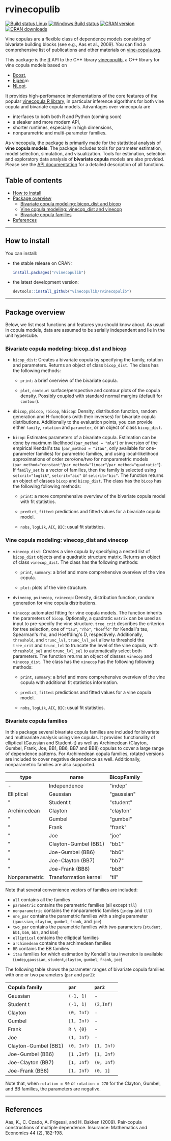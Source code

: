 rvinecopulib
==========

[![Build status Linux](https://travis-ci.org/vinecopulib/rvinecopulib.svg?branch=master)](https://travis-ci.org/vinecopulib/rvinecopulib)
[![Windows Build status](http://ci.appveyor.com/api/projects/status/github/vinecopulib/rvinecopulib?svg=true)](https://ci.appveyor.com/project/vinecopulib/rvinecopulib)
[![CRAN version](http://www.r-pkg.org/badges/version/rvinecopulib)](https://cran.r-project.org/package=rvinecopulib) 
[![CRAN downloads](http://cranlogs.r-pkg.org/badges/rvinecopulib)](https://cran.r-project.org/package=rvinecopulib)

Vine copulas are a flexible class of dependence models consisting of bivariate 
building blocks (see e.g., Aas et al., 2009). You can find a comprehensive 
list of publications and other materials on [vine-copula.org](http://www.statistics.ma.tum.de/en/research/vine-copula-models/).

This package is the [R](https://cran.r-project.org/) API to the C++ library 
[vinecopulib](https://github.com/vinecopulib/vinecopulib), a C++ library for 
vine copula models based on
* [Boost](http://eigen.tuxfamily.org/index.php?title=Main_Page), 
* [Eigen](http://www.boost.org/)m
* [NLopt](http://ab-initio.mit.edu/wiki/index.php/NLopt). 

It provides high-perfomance implementations of the core features of the popular
[vinecopula R library](https://github.com/tnagler/vinecopula), in particular
inference algorithms for both vine copula and bivariate copula models.
Advantages over vinecopula are  
* interfaces to both both R and Python (coming soon)
* a sleaker and more modern API,
* shorter runtimes, especially in high dimensions,
* nonparametric and multi-parameter families.

As vinecopula, the package is primarily made for the statistical analysis of 
**vine copula models**. The package includes tools for parameter estimation, 
model selection, simulation, and visualization. Tools for estimation, selection 
and exploratory data analysis of **bivariate copula** models are also provided. 
Please see the [API documentation](https://vinecopulib.github.io/rvinecopulib/) 
for a detailed description of all functions.

Table of contents
-----------------

- [How to install](#how-to-install)
- [Package overview](#package-overview)
	- [Bivariate copula modeling: bicop_dist and bicop](#bivariate-copula-modeling-bicop_dist-and-bicop)
	- [Vine copula modeling: vinecop_dist and vinecop](#vine-copula-modeling-vinecop_dist-and-vinecop)
	- [Bivariate copula families](#bivariate-copula-families)
- [References](#references)

------------------------------------------------------------------------


How to install
--------------


You can install:

-   the stable release on CRAN:

    ``` r
    install.packages("rvinecopulib")
    ```

-   the latest development version:

    ``` r
    devtools::install_github("vinecopulib/rvinecopulib")
    ```

------------------------------------------------------------------------

Package overview
----------------

Below, we list most functions and features you should know about. As usual in 
copula models, data are assumed to be serially independent and lie in the unit
hypercube. 

### Bivariate copula modeling: bicop_dist and bicop

  * `bicop_dist`: Creates a bivariate copula by specifying the family, rotation 
    and parameters. Returns an object of class `bicop_dist`. The class has the
    following methods:
     
     * `print`: a brief overview of the bivariate copula. 
            
     * `plot`, `contour`: surface/perspective and contour plots of the copula
        density. Possibly coupled with standard normal margins (default for
        `contour`). 
        
  * `dbicop`, `pbicop`, `rbicop`, `hbicop`: Density, distribution function, random 
    generation and H-functions (with their inverses) for bivariate copula 
    distributions. Additionally to the evaluation points, you can provide 
    either `family`, `rotation` and `parameter`, or an object of class 
    `bicop_dist`.

  * `bicop`: Estimates parameters of a bivariate copula. Estimation can be done 
    by maximum likelihood (`par_method = "mle"`) or inversion of the empirical 
    Kendall's tau (`par_method = "itau"`, only available for one-parameter 
    families) for parametric families, and using local-likelihood 
    approximations of order zero/one/two for nonparametric models 
    (`par_method="constant"`/`par_method="linear"`/`par_method="quadratic"`). 
    If `family_set` is a vector of families, then the family is selected using
    `selcrit="loglik"`, `selcrit="aic"` or `selcrit="bic"`. The function 
    returns an object of classes `bicop` and `bicop_dist`.
    The class has the `bicop` has the following following methods:
    
     * `print`: a more comprehensive overview of the bivariate copula model 
       with fit statistics. 
            
     * `predict`, `fitted`: predictions and fitted values for a bivariate 
       copula model.
       
     * `nobs`, `logLik`, `AIC`, `BIC`: usual fit statistics.

### Vine copula modeling: vinecop_dist and vinecop

  * `vinecop_dist`: Creates a vine copula by specifying a nested list of 
    `bicop_dist` objects and a quadratic structure matrix. 
    Returns an object of class `vinecop_dist`. The class has the
    following methods:
     
     * `print`, `summary`: a brief and more comprehensive overview of the vine 
       copula. 
            
     * `plot`: plots of the vine structure. 
        
  * `dvinecop`, `pvinecop`, `rvinecop`: Density, distribution function, random 
    generation for vine copula distributions. 

  * `vinecop`: automated fitting for vine copula models. The function inherits 
    the parameters of `bicop`. Optionally, a quadratic `matrix` can be used as 
    input to pre-specify the vine structure. `tree_crit` describes the 
    criterion for tree selection, one of `"tau"`, `"rho"`, `"hoeffd"` for 
    Kendall's tau, Spearman's rho, and Hoeffding's D, respectively.
    Additionally, `threshold`, and `trunc_lvl`, `trunc_lvl_sel` 
    allow to threshold the `tree_crit` and `trunc_lvl` to truncate the level of 
    the vine copula, with `threshold_sel` and `trunc_lvl_sel` to automatically 
    select both parameters. The function 
    returns an object of classes `vinecop` and `vinecop_dist`.
    The class has the `vinecop` has the following following methods:
    
     * `print`, `summary`: a brief and more comprehensive overview of the vine 
       copula with additional fit statistics information.
            
     * `predict`, `fitted`: predictions and fitted values for a vine 
       copula model.
       
     * `nobs`, `logLik`, `AIC`, `BIC`: usual fit statistics.

### Bivariate copula families

In this package several bivariate copula families are included for bivariate 
and multivariate analysis using vine copulas. It provides 
functionality of elliptical (Gaussian and Student-t) as well as Archimedean 
(Clayton, Gumbel, Frank, Joe, BB1, BB6, BB7 and BB8) copulas to cover a large
range of dependence patterns. For Archimedean copula families,
rotated versions are included to cover negative dependence as well. 
Additionally, nonparametric families are also supported.

| type          | name                  | BicopFamily   |
|---------------|-----------------------|---------------|
| -             | Independence          | "indep"       |
| Elliptical    | Gaussian              | "gaussian"    |
| "             | Student t             | "student"     |
| Archimedean   | Clayton               | "clayton"     |
| "             | Gumbel                | "gumbel"      |
| "             | Frank                 | "frank"       |
| "             | Joe                   | "joe"         |
| "             | Clayton-Gumbel (BB1)  | "bb1"         |
| "             | Joe-Gumbel (BB6)      | "bb6"         |
| "             | Joe-Clayton (BB7)     | "bb7"         |
| "             | Joe-Frank (BB8)       | "bb8"         |
| Nonparametric | Transformation kernel | "tll"         |

Note that several convenience vectors of families are included:
* `all` contains all the families
* `parametric` contains the parametric families (all except `tll`)
* `nonparametric` contains the nonparametric families (`indep` and `tll`)
* `one_par` contains the parametric families with a single parameter
(`gaussian`, `clayton`, `gumbel`, `frank`, and `joe`)
* `two_par` contains the parametric families with two parameters
(`student`, `bb1`, `bb6`, `bb7`, and `bb8`)
* `elliptical` contains the elliptical families
* `archimedean` contains the archimedean families
* `BB` contains the BB families
* `itau` families for which estimation by Kendall's tau inversion is available
(`indep`,`gaussian`, `student`,`clayton`, `gumbel`, `frank`, `joe`)

The following table shows the parameter ranges of bivariate copula families with 
one or two parameters (`par` and `par2`):

| Copula family                    | `par`        | `par2`       |
|:---------------------------------|:-------------|:-------------|
| Gaussian                         | `(-1, 1)`    | -            |
| Student t                        | `(-1, 1)`    | `(2,Inf)`    |
| Clayton                          | `(0, Inf)`   | -            |
| Gumbel                           | `[1, Inf)`   | -            |
| Frank                            | `R \ {0}`    | -            |
| Joe                              | `(1, Inf)`   | -            |
| Clayton-Gumbel (BB1)             | `(0, Inf)`   | `[1, Inf)`   |
| Joe-Gumbel (BB6)                 | `[1 ,Inf)`   | `[1, Inf)`   |
| Joe-Clayton (BB7)                | `[1, Inf)`   | `(0, Inf)`   |
| Joe-Frank (BB8)                  | `[1, Inf)`   | `(0, 1]`     |

Note that, when `rotation = 90` or `rotation = 270` for the Clayton, Gumbel, 
and BB families, the parameters are negative.

------------------------------------------------------------------------

References
----------

Aas, K., C. Czado, A. Frigessi, and H. Bakken (2009). Pair-copula constructions of multiple dependence. Insurance: Mathematics and Economics 44 (2), 182-198.
